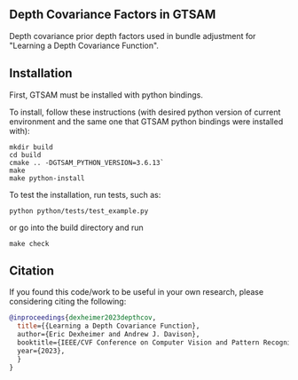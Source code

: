 ## Depth Covariance Factors in GTSAM

Depth covariance prior depth factors used in bundle adjustment for "Learning a Depth Covariance Function".

## Installation

First, GTSAM must be installed with python bindings.

To install, follow these instructions (with desired python version of current environment and the same one that GTSAM python bindings were installed with):

```
mkdir build
cd build
cmake .. -DGTSAM_PYTHON_VERSION=3.6.13`
make
make python-install
```

To test the installation, run tests, such as:
```
python python/tests/test_example.py
```
or go into the build directory and run
```
make check
```

## Citation
If you found this code/work to be useful in your own research, please considering citing the following:
```bibtex
@inproceedings{dexheimer2023depthcov,
  title={{Learning a Depth Covariance Function},
  author={Eric Dexheimer and Andrew J. Davison},
  booktitle={IEEE/CVF Conference on Computer Vision and Pattern Recognition (CVPR).},
  year={2023},
  }
}
```